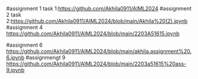 #assignment 1 task 1:https://github.com/Akhila0911/AIML2024
#assignment 2 task 2:https://github.com/Akhila0911/AIML2024/blob/main/Akhila%20(2).ipynb
#assignment 4 https://github.com/Akhila0911/AIML2024/blob/main/2203A51615.ipynb

#assignment 6 https://github.com/Akhila0911/AIML2024/blob/main/akhila.assignment%20.6.ipynb
#assignmengt 9 https://github.com/Akhila0911/AIML2024/blob/main/2203a51615%20ass-9.ipynb
